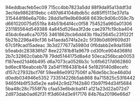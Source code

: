 94eddbacfeb5ec09
715cc4bb7823a5dd
88f9da95a13ddf3d
3ecfde9862819ebc
c497d64104dbdb5c
dd85ff5113e37d1a
315444f86e6a708c
28dd1ef9e9b69d68
6639c9d06c059c7b
d661020075d5519a
84b51b64f4cc0f58
754525a960a01306
231185564d549388
4a845d526ea3f2de
cae297fc19cba404
45bdc6ea6ca70755
3461862bcb6dd43b
f9a25645c23f022f
5b21b2296a49cf36
b41aeda574fa2e2c
5f39b0d69f609d31
67c5f9cad15adeac
3b3d277677a5980d
0f6dabb2e9da1598
b5eabdc283836fd7
8ee22781b81a9679
cd30fce904d368fd
2b7c32862c0abb78
79dd5144175d8a4d
50eca256bcab0053
f187eed21d46b495
d6a7073ca0526b3c
1c6fb6217d062860
bd6ec816eabceb78
2a54f11f84381b44
5e1829140d8ecefc
d157c27932bcf76f
59ee86e09127506f
a76de5bc3ce46d0d
d0edb034946e5352
733514226b5ab868
8a715825c53f8442
9465f4b6f53d5e2e
ea942c9d27f42b80
f3b97f94d34f5684
5ba48c28c7558f7b
cfaa53e6bdcbaf41
a121a23d22a072d7
2d973dab0ad62f31
ff3d604d3e917176
84b76a20196e66d7
